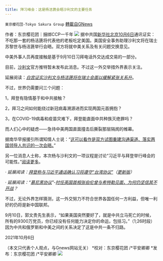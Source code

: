 ```yaml
---
title: 拜习峰会：这是杨洁篪会晤沙利文的主要任务
---
```

`東京櫻花団-Tokyo Sakura Group` [轉載自GNews](https://gnews.org/zh-hans/1576703/)

作者：东京樱花团｜捆绑CCP一千年
![](https://assets.gnews.org/wp-content/uploads/2021/10/10614-scaled.jpg)
据中共国[新华社北京10月6日](http://www.news.cn/politics/leaders/2021-10/06/c_1127931769.htm)通讯证实：不吃那一套的杨洁篪将代表他的老板吃定美国。美国安全事务助理沙利文将在瑞士苏黎世与杨洁篪举行会晤。双方将就中美关系及有关问题交换意见。

中美外事人员再度接触是基于9月10日习拜电话外交达成交易的一部分。

目前，[沙利文](https://twitter.com/JakeSullivan46/status/1445561291372781571?s=19)官方推特暂未发布此消息。不过这一外交举措外界表示关注。

延展阅读：[*白宫证实沙利文与杨洁篪将在瑞士会面以缓解紧张关系升*](https://www.voachinese.com/a/US-envoy-Sullivan-to-meet-China-Yang-Jiechi-this-week-20211005/6257842.html)。

不过，世界仍需要问三个问题：

1，拜登有隐情基于和中共接触？

2，拜习之间如何能绕过新冠病毒溯源进而实现两国元首拥抱？

3，在COVID-19病毒和疫苗灾难下，拜登能直面中共种族灭绝罪吗？

而人们心中的疑虑——急待中美两国直面撞击后撕裂那层隔阂的帷幕。

据南华早报援引所谓知情人士说：“[这可以看作是双方试图重建沟通渠道、落实两国领导人共识的一次会晤。](https://www.scmp.com/news/china/diplomacy/article/3151214/china-us-eye-further-talks-yang-jiechi-set-meet-jake-sullivan)”

另一位消息人士称，本次杨与沙利文的一项议程是讨论“习近平与拜登举行峰会的可能性。”[阅读更多](https://asia.nikkei.com/Politics/International-relations/Indo-Pacific/Biden-and-Xi-explore-recoupling-as-advisers-meet-in-Zurich)。

*· 延展阅读：*[*拜登称与习近平通话确认习将遵守“台湾协议”*](https://www.voachinese.com/a/biden-xijinping-taiwan-20211005/6259051.html)*（*[*更新版*](https://cn.reuters.com/article/xi-biden-call-1005-tues-idCNKBS2GW00F)*）*

*· 延展阅读：“*[*慕尼黑协议*](https://zh.wikipedia.org/wiki/%E6%85%95%E5%B0%BC%E9%BB%91%E5%8D%94%E5%AE%9A)*”-*[*时任英国首相张伯伦曾与希特勒见面，为何仍坚信其不开战*](https://www.163.com/dy/article/GI0JRA2L0543H867.html)*？*

不过，无论外界怎样猜测，这一外交努力不符合世界各国任何一方利益，但唯一利好的仍将是新中国联邦。

9月10日，郭文贵先生表示，“如果美国突然要好了，就是中共立马死亡的时候，所有的9300万党员，你已经没有任何能力决定你的命运，包括习。”（1;26时段）因为中共和俄罗斯和中美之间的关系决定了这是中共一条不归路。

2021年10月6日

（本文只代表个人观点，与Gnews网站无关）
*校对：东京樱花团 /*平安卿卿
*发布：东京樱花团 /*平安卿卿
![](https://assets.gnews.org/wp-content/uploads/2021/09/image0-1-18.jpg)

